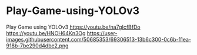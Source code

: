 # Play-Game-using-YOLOv3
Play Game using YOLOv3
https://youtu.be/na7gIcfBfDo
https://youtu.be/HNOH64Kn3Og
https://user-images.githubusercontent.com/50685353/69306513-13b6c300-0c6b-11ea-918b-7be290d4dbe2.png
